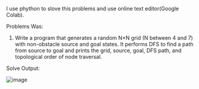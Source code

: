 I use phython to slove this problems and use online text editor(Google Colab).

Problems Was:

1. Write a program that generates a random N×N grid (N between 4 and 7) with non-obstacle source and goal states. It performs DFS to find a path from source to goal and prints the grid, source, goal, DFS path, and topological order of node traversal.

Solve Output: 

![image](https://github.com/user-attachments/assets/bd5dad98-b22e-4089-9f4c-94fbe13601f4)

